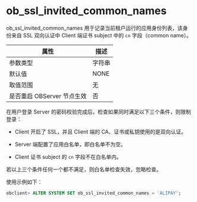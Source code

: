 # ob_ssl_invited_common_names 

ob_ssl_invited_common_names 用于记录当前租户运行的应用身份列表，该身份来自 SSL 双向认证中 Client 端证书 subject 中的 `cn` 字段（common name）。


|        属性        |  描述  |
|------------------|------|
| 参数类型             | 字符串  |
| 默认值              | NONE |
| 取值范围             | 无    |
| 是否重启 OBServer 节点生效 | 否    |



在用户登录 Server 的密码校验完成后，检查如果同时满足以下三个条件，则限制登录：

* Client 开启了 SSL，并且 Client 端的 CA、证书或私钥使用的是双向认证。

  

* Server 端配置了应用白名单，即白名单不为空。

  

* Client 证书 subject 的 `cn` 字段不在白名单内。

  




若以上三个条件任何一个都不满足，则白名单检查失效，忽略检查。

使用示例如下：

```sql
obclient> ALTER SYSTEM SET ob_ssl_invited_common_names = 'ALIPAY';
```



